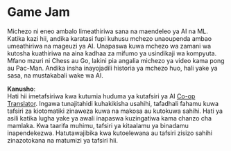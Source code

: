 <!--
CO_OP_TRANSLATOR_METADATA:
{
  "original_hash": "702dc1df5d0285dbe4d04bee982d183e",
  "translation_date": "2025-08-25T20:52:58+00:00",
  "source_file": "lessons/1-Intro/assignment.md",
  "language_code": "sw"
}
-->
# Game Jam

Michezo ni eneo ambalo limeathiriwa sana na maendeleo ya AI na ML. Katika kazi hii, andika karatasi fupi kuhusu mchezo unaoupenda ambao umeathiriwa na mageuzi ya AI. Unapaswa kuwa mchezo wa zamani wa kutosha kuathiriwa na aina kadhaa za mifumo ya usindikaji wa kompyuta. Mfano mzuri ni Chess au Go, lakini pia angalia michezo ya video kama pong au Pac-Man. Andika insha inayojadili historia ya mchezo huo, hali yake ya sasa, na mustakabali wake wa AI.

**Kanusho**:  
Hati hii imetafsiriwa kwa kutumia huduma ya kutafsiri ya AI [Co-op Translator](https://github.com/Azure/co-op-translator). Ingawa tunajitahidi kuhakikisha usahihi, tafadhali fahamu kuwa tafsiri za kiotomatiki zinaweza kuwa na makosa au kutokuwa sahihi. Hati ya asili katika lugha yake ya awali inapaswa kuzingatiwa kama chanzo cha mamlaka. Kwa taarifa muhimu, tafsiri ya kitaalamu ya binadamu inapendekezwa. Hatutawajibika kwa kutoelewana au tafsiri zisizo sahihi zinazotokana na matumizi ya tafsiri hii.